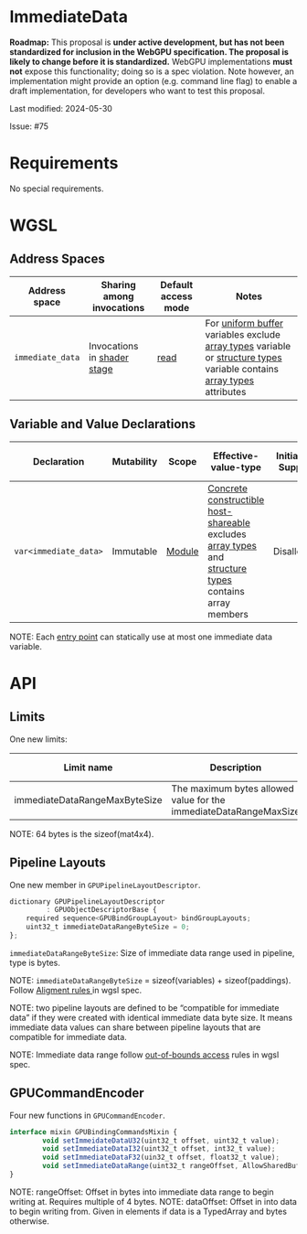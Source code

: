 # ImmediateData

**Roadmap:** This proposal is **under active development, but has not been standardized for inclusion in the WebGPU specification. The proposal is likely to change before it is standardized.** WebGPU implementations **must not** expose this functionality; doing so is a spec violation. Note however, an implementation might provide an option (e.g. command line flag) to enable a draft implementation, for developers who want to test this proposal.

Last modified: 2024-05-30

Issue: #75

# Requirements

No special requirements.

# WGSL


## Address Spaces

| Address space | Sharing among invocations | Default access mode | Notes |
| --- | --- | --- | --- |
| `immediate_data` | Invocations in [shader stage](https://www.w3.org/TR/WGSL/#shader-stages) | [read](https://www.w3.org/TR/WGSL/#access-read) | For [uniform buffer](https://www.w3.org/TR/WGSL/#uniform-buffer) variables exclude [array types](https://www.w3.org/TR/WGSL/#array-types) variable or [structure types](https://www.w3.org/TR/WGSL/#struct-types) variable contains [array types](https://www.w3.org/TR/WGSL/#array-types) attributes |


## Variable and Value Declarations

| Declaration | Mutability | Scope | Effective-value-type | Initializer Support | Initializer Expression | Part of Resource Interface |
| --- | --- | --- | --- | --- | --- | --- |
| `var<immediate_data>` | Immutable | [Module](https://www.w3.org/TR/WGSL/#module-scope) | [Concrete](https://www.w3.org/TR/WGSL/#type-concrete) [constructible](https://www.w3.org/TR/WGSL/#constructible) [host-shareable](https://www.w3.org/TR/WGSL/#host-shareable) excludes [array types](https://www.w3.org/TR/WGSL/#array-types) and [structure types](https://www.w3.org/TR/WGSL/#struct-types) contains array members | Disallowed	| | Yes. [uniform buffer](https://www.w3.org/TR/WGSL/#uniform-buffer) |

NOTE: Each [entry point](https://www.w3.org/TR/WGSL/#entry-point) can statically use at most one immediate data variable.

# API

## Limits

One new limits:

| Limit name | Description | Type | Limit class | Default |
| --- | --- | --- | --- | --- |
| immediateDataRangeMaxByteSize | The maximum bytes allowed value for the immediateDataRangeMaxSize | [GPUSize32](https://www.w3.org/TR/webgpu/#typedefdef-gpusize32) | [maximum](https://www.w3.org/TR/webgpu/#limit-class-maximum) | 64 |

NOTE: 64 bytes is the sizeof(mat4x4).

## Pipeline Layouts
One new member in `GPUPipelineLayoutDescriptor`.

```javascript
dictionary GPUPipelineLayoutDescriptor
         : GPUObjectDescriptorBase {
    required sequence<GPUBindGroupLayout> bindGroupLayouts;
    uint32_t immediateDataRangeByteSize = 0;
};
```
`immediateDataRangeByteSize`: Size of immediate data range used in pipeline, type is bytes.

NOTE: `immediateDataRangeByteSize` = sizeof(variables) + sizeof(paddings). Follow [ Aligment rules ](https://www.w3.org/TR/WGSL/#alignment-and-size) in wgsl spec.

NOTE: two pipeline layouts are defined to be “compatible for immediate data” if they were created with identical immediate data byte size. It means immediate data values can share between pipeline layouts that are compatible for immediate data.

NOTE: Immediate data range follow [out-of-bounds access](https://www.w3.org/TR/WGSL/#out-of-bounds-access) rules in wgsl spec.

## GPUCommandEncoder

Four new functions in `GPUCommandEncoder`.

```javascript
interface mixin GPUBindingCommandsMixin {
        void setImmeidateDataU32(uint32_t offset, uint32_t value);
        void setImmediateDataI32(uint32_t offset, int32_t value);
        void setImmediateDataF32(uin32_t offset, float32_t value);
        void setImmediateDataRange(uint32_t rangeOffset, AllowSharedBufferSource data, optional dataOffset, optional size);
}
```
NOTE: rangeOffset: Offset in bytes into immediate data range to begin writing at. Requires multiple of 4 bytes.
NOTE: dataOffset: Offset in into data to begin writing from. Given in elements if data is a TypedArray and bytes otherwise.
